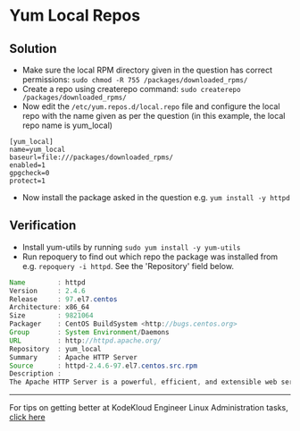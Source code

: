 # Yum Local Repos
## Solution
* Make sure the local RPM directory given in the question has correct permissions:
`sudo chmod -R 755 /packages/downloaded_rpms/`
* Create a repo using createrepo command: `sudo createrepo /packages/downloaded_rpms/`
* Now edit the `/etc/yum.repos.d/local.repo` file and configure the local repo with the name given as per the question (in this example, the local repo name is yum_local)
```UNIX
[yum_local]
name=yum_local
baseurl=file:///packages/downloaded_rpms/
enabled=1
gpgcheck=0
protect=1
```
* Now install the package asked in the question e.g. `yum install -y httpd`

## Verification
* Install yum-utils by running `sudo yum install -y yum-utils`
* Run repoquery to find out which repo the package was installed from e.g. `repoquery -i httpd`.
See the 'Repository' field below.
``` Java Properties
Name        : httpd
Version     : 2.4.6
Release     : 97.el7.centos
Architecture: x86_64
Size        : 9821064
Packager    : CentOS BuildSystem <http://bugs.centos.org>
Group       : System Environment/Daemons
URL         : http://httpd.apache.org/
Repository  : yum_local
Summary     : Apache HTTP Server
Source      : httpd-2.4.6-97.el7.centos.src.rpm
Description :
The Apache HTTP Server is a powerful, efficient, and extensible web server.
```

---
For tips on getting better at KodeKloud Engineer Linux Administration tasks, [click here](./README.md)
